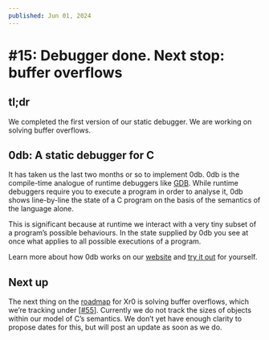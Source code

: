 ```yaml
---
published: Jun 01, 2024
---
```


# #15: Debugger done. Next stop: buffer overflows

## tl;dr

We completed the first version of our static debugger. We are working on solving
buffer overflows.

## 0db: A static debugger for C

It has taken us the last two months or so to implement 0db. 0db is the
compile-time analogue of runtime debuggers like
[GDB](https://www.sourceware.org/gdb/). While runtime debuggers require you to
execute a program in order to analyse it, 0db shows line-by-line the state of a
C program on the basis of the semantics of the language alone.

This is significant because at runtime we interact with a very tiny subset of a
program’s possible behaviours. In the state supplied by 0db you see at once what
applies to all possible executions of a program.

Learn more about how 0db works on our
[website](https://xr0blog.substack.com/p/13-were-making-xr0-a-static-debugger)
and [try it out](https://xr0.dev/try) for yourself.

## Next up

The next thing on the [roadmap](https://xr0.dev/vision-roadmap) for Xr0 is
solving buffer overflows, which we’re tracking under
[[#55](https://github.com/xr0-org/xr0/issues/55)]. Currently we do not track the
sizes of objects within our model of C’s semantics. We don’t yet have enough
clarity to propose dates for this, but will post an update as soon as we do.
